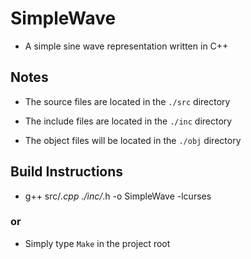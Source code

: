 # SimpleWave

* A simple sine wave representation written in C++

## Notes

* The source files are located in the `./src` directory

* The include files are located in the `./inc` directory

* The object files will be located in the `./obj` directory

## Build Instructions

* g++ src/*.cpp ./inc/*.h -o SimpleWave -lcurses

### or

* Simply type `Make` in the project root
